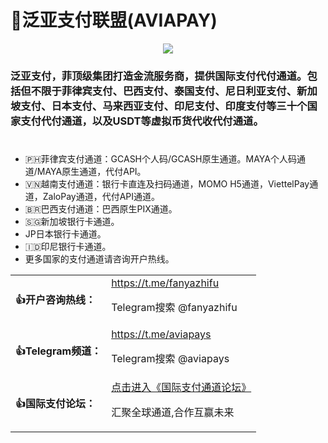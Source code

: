 <h1 tabindex="-1" dir="auto">
   🥇泛亚支付联盟(AVIAPAY)
</h1>
<p align=center>
   <img src="https://user-images.githubusercontent.com/120363254/297806757-714fd732-1a0a-4ef5-8ee8-6dfc7452fc7c.png">
</p>
<!-- <p align=center><img src=https://avatars.githubusercontent.com/u/120363254?s=400&u=5d21cc03867d5d58a0a0165a8ef4939a68b55c57&v=4 width=200 height=200></p> -->
<h3 tabindex="-1" dir="auto">
   泛亚支付，菲顶级集团打造金流服务商，提供国际支付代付通道。包括但不限于菲律宾支付、巴西支付、泰国支付、尼日利亚支付、新加坡支付、日本支付、马来西亚支付、印尼支付、印度支付等三十个国家支付代付通道，以及USDT等虚拟币货代收代付通道。
</h3>
   <p>
      <table align=center>
         <tbody>
           <tr class="Box-sc-g0xbh4-0 dApGZs"><td><b>👍开户咨询热线：</b></td><td><a href=https://t.me/fanyazhifu>https://t.me/fanyazhifu</a><p>Telegram搜索 @fanyazhifu</p></td></tr>
          <tr class="Box-sc-g0xbh4-0 dApGZs"><td><b>👍Telegram频道：</b></td><td><a href=https://t.me/aviapays>https://t.me/aviapays</a><p>Telegram搜索 @aviapays</p></td></tr>
          <tr class="Box-sc-g0xbh4-0 dApGZs"><td><b>👍国际支付论坛：</b></td><td><a href=https://github.com/aviapay/AVIAPAY/discussions/>点击进入《国际支付通道论坛》</a><p>汇聚全球通道,合作互赢未来</p></td></tr>
         </tbody>
      </table1>
   <p>
<h1></h1>
<p>
<ul>
  <li>🇵🇭菲律宾支付通道：GCASH个人码/GCASH原生通道。MAYA个人码通道/MAYA原生通道，代付API。</li>
  <li>🇻🇳越南支付通道：银行卡直连及扫码通道，MOMO H5通道，ViettelPay通道，ZaloPay通道，代付API通道。</li>
  <li>🇧🇷巴西支付通道：巴西原生PIX通道。</li>
  <li>🇸🇬新加坡银行卡通道。</li>
  <li>JP日本银行卡通道。</li>
  <li>🇮🇩印尼银行卡通道。</li>
  <li>更多国家的支付通道请咨询开户热线。</li>
</ul>
</p>
